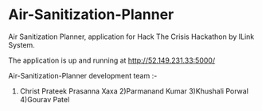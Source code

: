 # Air-Sanitization-Planner
Air Sanitization Planner, application for Hack The Crisis Hackathon by ILink System.

The application is up and running at http://52.149.231.33:5000/

Air-Sanitization-Planner development team :-
1) Christ Prateek Prasanna Xaxa
2)Parmanand Kumar
3)Khushali Porwal
4)Gourav Patel
